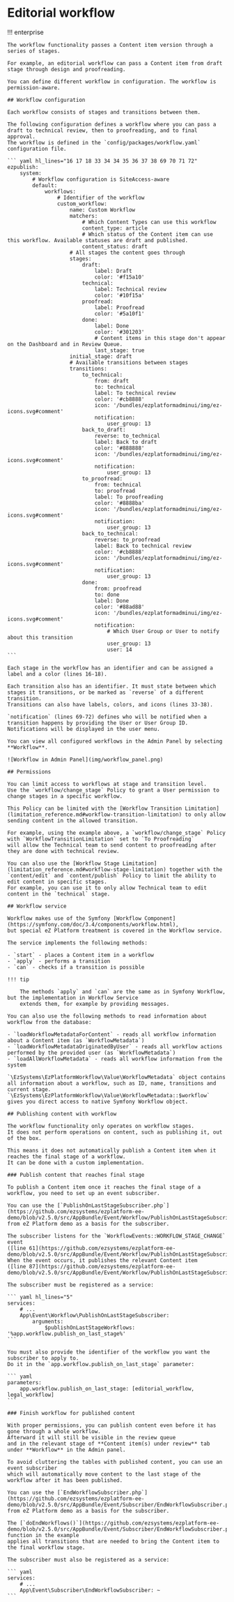 # Editorial workflow

!!! enterprise

    The workflow functionality passes a Content item version through a series of stages.

    For example, an editorial workflow can pass a Content item from draft stage through design and proofreading.

    You can define different workflow in configuration. The workflow is permission-aware.

    ## Workflow configuration

    Each workflow consists of stages and transitions between them.

    The following configuration defines a workflow where you can pass a draft to technical review, then to proofreading, and to final approval.
    The workflow is defined in the `config/packages/workflow.yaml` configuration file.

    ``` yaml hl_lines="16 17 18 33 34 34 35 36 37 38 69 70 71 72"
    ezpublish:
        system:
            # Workflow configuration is SiteAccess-aware
            default:
                workflows:
                    # Identifier of the workflow
                    custom_workflow:
                        name: Custom Workflow
                        matchers:
                            # Which Content Types can use this workflow
                            content_type: article
                            # Which status of the Content item can use this workflow. Available statuses are draft and published.
                            content_status: draft
                        # All stages the content goes through
                        stages:
                            draft:
                                label: Draft
                                color: '#f15a10'
                            technical:
                                label: Technical review
                                color: '#10f15a'
                            proofread:
                                label: Proofread
                                color: '#5a10f1'
                            done:
                                label: Done
                                color: '#301203'
                                # Content items in this stage don't appear on the Dashboard and in Review Queue.
                                last_stage: true
                        initial_stage: draft
                        # Available transitions between stages
                        transitions:
                            to_technical:
                                from: draft
                                to: technical
                                label: To technical review
                                color: '#cb8888'
                                icon: '/bundles/ezplatformadminui/img/ez-icons.svg#comment'
                                notification:
                                    user_group: 13
                            back_to_draft:
                                reverse: to_technical
                                label: Back to draft
                                color: '#888888'
                                icon: '/bundles/ezplatformadminui/img/ez-icons.svg#comment'
                                notification:
                                    user_group: 13
                            to_proofread:
                                from: technical
                                to: proofread
                                label: To proofreading
                                color: '#8888ba'
                                icon: '/bundles/ezplatformadminui/img/ez-icons.svg#comment'
                                notification:
                                    user_group: 13
                            back_to_technical:
                                reverse: to_proofread
                                label: Back to technical review
                                color: '#cb8888'
                                icon: '/bundles/ezplatformadminui/img/ez-icons.svg#comment'
                                notification:
                                    user_group: 13
                            done:
                                from: proofread
                                to: done
                                label: Done
                                color: '#88ad88'
                                icon: '/bundles/ezplatformadminui/img/ez-icons.svg#comment'
                                notification:
                                    # Which User Group or User to notify about this transition
                                    user_group: 13
                                    user: 14
    ```

    Each stage in the workflow has an identifier and can be assigned a label and a color (lines 16-18).

    Each transition also has an identifier. It must state between which stages it transitions, or be marked as `reverse` of a different transition.
    Transitions can also have labels, colors, and icons (lines 33-38).

    `notification` (lines 69-72) defines who will be notified when a transition happens by providing the User or User Group ID.
    Notifications will be displayed in the user menu.

    You can view all configured workflows in the Admin Panel by selecting **Workflow**.

    ![Workflow in Admin Panel](img/workflow_panel.png)

    ## Permissions

    You can limit access to workflows at stage and transition level.
    Use the `workflow/change_stage` Policy to grant a User permission to change stages in a specific workflow.

    This Policy can be limited with the [Workflow Transition Limitation](limitation_reference.md#workflow-transition-limitation) to only allow sending content in the allowed transition.

    For example, using the example above, a `workflow/change_stage` Policy with `WorkflowTransitionLimitation` set to `To Proofreading`
    will allow the Technical team to send content to proofreading after they are done with technical review.

    You can also use the [Workflow Stage Limitation](limitation_reference.md#workflow-stage-limitation) together with the `content/edit` and `content/publish` Policy to limit the ability to edit content in specific stages.
    For example, you can use it to only allow Technical team to edit content in the `technical` stage.

    ## Workflow service

    Workflow makes use of the Symfony [Workflow Component](https://symfony.com/doc/3.4/components/workflow.html),
    but special eZ Platform treatment is covered in the Workflow service.

    The service implements the following methods:

    - `start` - places a Content item in a workflow
    - `apply` - performs a transition
    - `can` - checks if a transition is possible

    !!! tip

        The methods `apply` and `can` are the same as in Symfony Workflow, but the implementation in Workflow Service
        extends them, for example by providing messages.

    You can also use the following methods to read information about workflow from the database:

    - `loadWorkflowMetadataForContent` - reads all workflow information about a Content item (as `WorkflowMetadata`)
    - `loadWorkflowMetadataOriginatedByUser` - reads all workflow actions performed by the provided user (as `WorkflowMetadata`)
    - `loadAllWorkflowMetadata` - reads all workflow information from the system

    `\EzSystems\EzPlatformWorkflow\Value\WorkflowMetadata` object contains all information about a workflow, such as ID, name, transitions and current stage.
    `\EzSystems\EzPlatformWorkflow\Value\WorkflowMetadata::$workflow` gives you direct access to native Symfony Workflow object.

    ## Publishing content with workflow

    The workflow functionality only operates on workflow stages.
    It does not perform operations on content, such as publishing it, out of the box.

    This means it does not automatically publish a Content item when it reaches the final stage of a workflow.
    It can be done with a custom implementation.

    ### Publish content that reaches final stage

    To publish a Content item once it reaches the final stage of a workflow, you need to set up an event subscriber.

    You can use the [`PublishOnLastStageSubscriber.php`](https://github.com/ezsystems/ezplatform-ee-demo/blob/v2.5.0/src/AppBundle/Event/Workflow/PublishOnLastStageSubscriber.php) from eZ Platform demo as a basis for the subscriber.

    The subscriber listens for the `WorkflowEvents::WORKFLOW_STAGE_CHANGE` event
    ([line 61](https://github.com/ezsystems/ezplatform-ee-demo/blob/v2.5.0/src/AppBundle/Event/Workflow/PublishOnLastStageSubscriber.php#L61)).
    When the event occurs, it publishes the relevant Content item
    ([line 87](https://github.com/ezsystems/ezplatform-ee-demo/blob/v2.5.0/src/AppBundle/Event/Workflow/PublishOnLastStageSubscriber.php#L87)).

    The subscriber must be registered as a service:

    ``` yaml hl_lines="5"
    services:
        # ...
        App\Event\Workflow\PublishOnLastStageSubscriber:
            arguments:
                $publishOnLastStageWorkflows: '%app.workflow.publish_on_last_stage%'
    ```

    You must also provide the identifier of the workflow you want the subscriber to apply to.
    Do it in the `app.workflow.publish_on_last_stage` parameter:

    ``` yaml
    parameters:
        app.workflow.publish_on_last_stage: [editorial_workflow, legal_workflow]
    ```

    ### Finish workflow for published content

    With proper permissions, you can publish content even before it has gone through a whole workflow.
    Afterward it will still be visible in the review queue
    and in the relevant stage of **Content item(s) under review** tab under **Workflow** in the Admin panel.

    To avoid cluttering the tables with published content, you can use an event subscriber
    which will automatically move content to the last stage of the workflow after it has been published.

    You can use the [`EndWorkflowSubscriber.php`](https://github.com/ezsystems/ezplatform-ee-demo/blob/v2.5.0/src/AppBundle/Event/Subscriber/EndWorkflowSubscriber.php) from eZ Platform demo as a basis for the subscriber.

    The [`doEndWorkflows()`](https://github.com/ezsystems/ezplatform-ee-demo/blob/v2.5.0/src/AppBundle/Event/Subscriber/EndWorkflowSubscriber.php#L105) function in the example
    applies all transitions that are needed to bring the Content item to the final workflow stage.

    The subscriber must also be registered as a service:

    ``` yaml
    services:
        # ...
        App\Event\Subscriber\EndWorkflowSubscriber: ~
    ```
